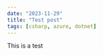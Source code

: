 ```yaml
---
date: "2023-11-29"
title: "Test post"
tags: [csharp, azure, dotnet]
---
```


This is a test

